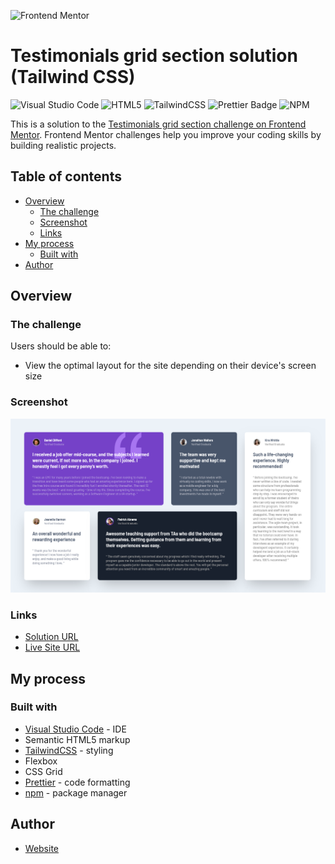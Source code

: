 ![Frontend Mentor](https://www.frontendmentor.io/static/images/logo-desktop.svg)

# Testimonials grid section solution (Tailwind CSS)

![Visual Studio Code](https://img.shields.io/badge/Visual%20Studio%20Code-0078d7.svg?style=for-the-badge&logo=visual-studio-code&logoColor=white) ![HTML5](https://img.shields.io/badge/html5-%23E34F26.svg?style=for-the-badge&logo=html5&logoColor=white) ![TailwindCSS](https://img.shields.io/badge/tailwindcss-%2338B2AC.svg?style=for-the-badge&logo=tailwind-css&logoColor=white) ![Prettier Badge](https://img.shields.io/badge/Prettier-F7B93E?logo=prettier&logoColor=fff&style=for-the-badge) ![NPM](https://img.shields.io/badge/NPM-%23CB3837.svg?style=for-the-badge&logo=npm&logoColor=white)

This is a solution to the [Testimonials grid section challenge on Frontend Mentor](https://www.frontendmentor.io/challenges/testimonials-grid-section-Nnw6J7Un7). Frontend Mentor challenges help you improve your coding skills by building realistic projects.

## Table of contents

-   [Overview](#overview)
    -   [The challenge](#the-challenge)
    -   [Screenshot](#screenshot)
    -   [Links](#links)
-   [My process](#my-process)
    -   [Built with](#built-with)
-   [Author](#author)

## Overview

### The challenge

Users should be able to:

-   View the optimal layout for the site depending on their device's screen size

### Screenshot

![](./screenshot.png)

### Links

-   [Solution URL](https://github.com/adamhm/frontend-mentor-challenges/tree/main/testimonials-grid-section-main/tailwind)
-   [Live Site URL](https://adamhm.github.io/fm/testimonials-grid-section/tailwind/)

## My process

### Built with

-   [Visual Studio Code](https://code.visualstudio.com/) - IDE
-   Semantic HTML5 markup
-   [TailwindCSS](https://tailwindcss.com/) - styling
-   Flexbox
-   CSS Grid
-   [Prettier](https://prettier.io/) - code formatting
-   [npm](https://npmjs.org) - package manager

## Author

-   [Website](https://adamhm.github.io)
